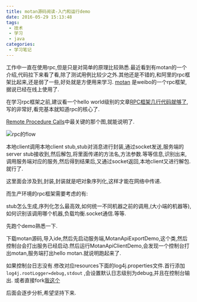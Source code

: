 ```yaml
---
title: motan源码阅读-入门和运行demo
date: 2016-05-29 15:13:48
tags:
 - 技术
 - 学习
 - java
categories:
 - 学习笔记
---
```


工作中一直在使用rpc,但是只是对简单的原理比较熟悉.最近看到有motan的一个介绍,代码拉下来看了看,除了测试用例比较少之外.其他还是不错的,和阿里的rpc框架比起来,还是弱了一些,好处就是方便用来学习.
[motan](https://github.com/weibocom/motan) 是weibo的一个rpc框架,据说已经在线上使用了.

在学习rpc框架之前,建议看一个hello world级别的文章[RPC框架几行代码就够了](http://javatar.iteye.com/blog/1123915),写的非常好,看完基本就知道rpc的核心了.

[Remote Procedure Calls](https://www.cs.rutgers.edu/~pxk/417/notes/08-rpc.html)中最关键的那个图,就能说明了.

![rpc的flow](/images/rpc-flow.png)

本地client调用本地client stub,stub对消息进行封装,通过socket发送,服务端的server stub接收到,然后解包,将里面传递的方法名,方法参数.等等信息,识别出来,调用服务端对应的服务,然后得到结果后,又通过socket返回,本地client又进行解包.就行了.


这里面会涉及到,封装,封装就是吧对象序列化,这样才能在网络中传递.


而生产环境的rpc框架需要考虑的有:

stub怎么生成,序列化怎么最高效,如何统一不同机器之前的调用,(大小端的机器等),如何识别该调用哪个机器,负载均衡.socket通信.等等.

先跑个demo熟悉一下.

下载motan源码,导入ide,然后先启动服务端,MotanApiExportDemo,这个类,然后控制台会打出服务已经启动.然后运行MotanApiClientDemo,会发现一个控制台打出motan,服务端打出hello motan.就说明跑起来了.

如果控制台日志没有.修改对应resources下面的log4j.properties文件.首行添加`log4j.rootLogger=debug,stdout` ,会设置默认日志级别为debug,并且在控制台输出.
或者直接fork[我这个](https://github.com/leizhiyuan/motan)

后面会逐步分析,希望坚持下来.


